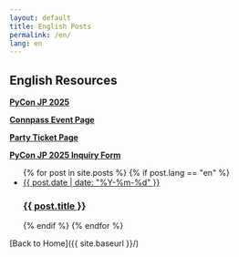 ```yaml
---
layout: default
title: English Posts
permalink: /en/
lang: en
---
```


## English Resources

[**PyCon JP 2025**](https://2025.pycon.jp/en)

[**Connpass Event Page**](https://pyconjp.connpass.com/event/359523/)

[**Party Ticket Page**](https://pyconjp.connpass.com/event/361700/)

[**PyCon JP 2025 Inquiry Form**](https://pyconjp.atlassian.net/servicedesk/customer/portal/5)

<ul class="list-none ml-0">
  {% for post in site.posts %}
    {% if post.lang == "en" %}
      <li class="mb-4">
        <a href="{{ site.baseurl }}{{ post.url }}" class="block p-4 bg-white shadow hover:bg-gray-100 rounded">
          <span class="text-sm text-gray-500 mb-1">{{ post.date | date: "%Y-%m-%d" }}</span>
          <h3 class="text-lg font-semibold mt-0 mb-2">{{ post.title }}</h3>
        </a>
      </li>
    {% endif %}
  {% endfor %}
</ul>

[Back to Home]({{ site.baseurl }}/)
